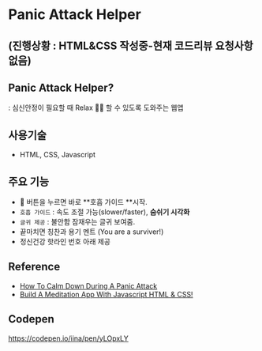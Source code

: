 # Panic Attack Helper

## (진행상황 : HTML&CSS 작성중-현재 코드리뷰 요청사항 없음)

## Panic Attack Helper?

: 심신안정이 필요할 때 Relax 💆‍♂️ 할 수 있도록 도와주는 웹앱

## 사용기술

- HTML, CSS, Javascript

## 주요 기능

- 🚨 버튼을 누르면 바로 **호흡 가이드 **시작.
- `호흡 가이드` : 속도 조절 가능(slower/faster), **숨쉬기 시각화**
- `글귀 제공` : 불안함 잠재우는 글귀 보여줌.
- 끝마치면 칭찬과 용기 멘트 (You are a surviver!)
- 정신건강 핫라인 번호 아래 제공

## Reference

- [How To Calm Down During A Panic Attack](https://www.youtube.com/watch?v=IAODG6KaNBc)
- [Build A Meditation App With Javascript HTML & CSS!](https://www.youtube.com/watch?v=oMBXdZzYqEk)

## Codepen

https://codepen.io/iina/pen/yLOpxLY
